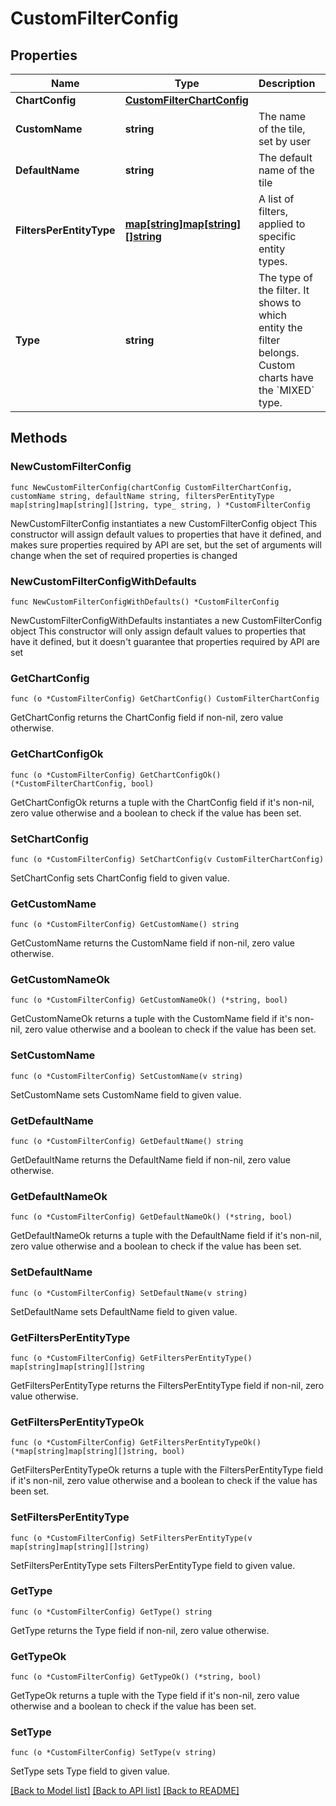 # CustomFilterConfig

## Properties

Name | Type | Description | Notes
------------ | ------------- | ------------- | -------------
**ChartConfig** | [**CustomFilterChartConfig**](CustomFilterChartConfig.md) |  | 
**CustomName** | **string** | The name of the tile, set by user | 
**DefaultName** | **string** | The default name of the tile | 
**FiltersPerEntityType** | [**map[string]map[string][]string**](map.md) | A list of filters, applied to specific entity types. | 
**Type** | **string** | The type of the filter.    It shows to which entity the filter belongs.    Custom charts have the &#x60;MIXED&#x60; type. | 

## Methods

### NewCustomFilterConfig

`func NewCustomFilterConfig(chartConfig CustomFilterChartConfig, customName string, defaultName string, filtersPerEntityType map[string]map[string][]string, type_ string, ) *CustomFilterConfig`

NewCustomFilterConfig instantiates a new CustomFilterConfig object
This constructor will assign default values to properties that have it defined,
and makes sure properties required by API are set, but the set of arguments
will change when the set of required properties is changed

### NewCustomFilterConfigWithDefaults

`func NewCustomFilterConfigWithDefaults() *CustomFilterConfig`

NewCustomFilterConfigWithDefaults instantiates a new CustomFilterConfig object
This constructor will only assign default values to properties that have it defined,
but it doesn't guarantee that properties required by API are set

### GetChartConfig

`func (o *CustomFilterConfig) GetChartConfig() CustomFilterChartConfig`

GetChartConfig returns the ChartConfig field if non-nil, zero value otherwise.

### GetChartConfigOk

`func (o *CustomFilterConfig) GetChartConfigOk() (*CustomFilterChartConfig, bool)`

GetChartConfigOk returns a tuple with the ChartConfig field if it's non-nil, zero value otherwise
and a boolean to check if the value has been set.

### SetChartConfig

`func (o *CustomFilterConfig) SetChartConfig(v CustomFilterChartConfig)`

SetChartConfig sets ChartConfig field to given value.


### GetCustomName

`func (o *CustomFilterConfig) GetCustomName() string`

GetCustomName returns the CustomName field if non-nil, zero value otherwise.

### GetCustomNameOk

`func (o *CustomFilterConfig) GetCustomNameOk() (*string, bool)`

GetCustomNameOk returns a tuple with the CustomName field if it's non-nil, zero value otherwise
and a boolean to check if the value has been set.

### SetCustomName

`func (o *CustomFilterConfig) SetCustomName(v string)`

SetCustomName sets CustomName field to given value.


### GetDefaultName

`func (o *CustomFilterConfig) GetDefaultName() string`

GetDefaultName returns the DefaultName field if non-nil, zero value otherwise.

### GetDefaultNameOk

`func (o *CustomFilterConfig) GetDefaultNameOk() (*string, bool)`

GetDefaultNameOk returns a tuple with the DefaultName field if it's non-nil, zero value otherwise
and a boolean to check if the value has been set.

### SetDefaultName

`func (o *CustomFilterConfig) SetDefaultName(v string)`

SetDefaultName sets DefaultName field to given value.


### GetFiltersPerEntityType

`func (o *CustomFilterConfig) GetFiltersPerEntityType() map[string]map[string][]string`

GetFiltersPerEntityType returns the FiltersPerEntityType field if non-nil, zero value otherwise.

### GetFiltersPerEntityTypeOk

`func (o *CustomFilterConfig) GetFiltersPerEntityTypeOk() (*map[string]map[string][]string, bool)`

GetFiltersPerEntityTypeOk returns a tuple with the FiltersPerEntityType field if it's non-nil, zero value otherwise
and a boolean to check if the value has been set.

### SetFiltersPerEntityType

`func (o *CustomFilterConfig) SetFiltersPerEntityType(v map[string]map[string][]string)`

SetFiltersPerEntityType sets FiltersPerEntityType field to given value.


### GetType

`func (o *CustomFilterConfig) GetType() string`

GetType returns the Type field if non-nil, zero value otherwise.

### GetTypeOk

`func (o *CustomFilterConfig) GetTypeOk() (*string, bool)`

GetTypeOk returns a tuple with the Type field if it's non-nil, zero value otherwise
and a boolean to check if the value has been set.

### SetType

`func (o *CustomFilterConfig) SetType(v string)`

SetType sets Type field to given value.



[[Back to Model list]](../README.md#documentation-for-models) [[Back to API list]](../README.md#documentation-for-api-endpoints) [[Back to README]](../README.md)


